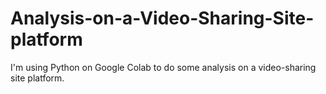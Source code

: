 # Analysis-on-a-Video-Sharing-Site-platform
I'm using Python on Google Colab to do some analysis on a video-sharing site platform.
